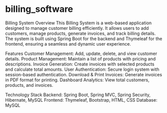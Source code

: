 # billing_software

Billing System
Overview
This Billing System is a web-based application designed to manage customer billing efficiently. It allows users to add customers, manage products, generate invoices, and track billing details. The system is built using Spring Boot for the backend and Thymeleaf for the frontend, ensuring a seamless and dynamic user experience.

Features
Customer Management: Add, update, delete, and view customer details.
Product Management: Maintain a list of products with pricing and descriptions.
Invoice Generation: Create invoices with selected products and calculate total amounts.
User Authentication: Secure login system with session-based authentication.
Download & Print Invoices: Generate invoices in PDF format for printing.
Dashboard Analytics: View total customers, products, and invoices.


Technology Stack
Backend: Spring Boot, Spring MVC, Spring Security, Hibernate, MySQL
Frontend: Thymeleaf, Bootstrap, HTML, CSS
Database: MySQL
